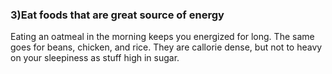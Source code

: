 ### 3)Eat foods that are great source of energy
Eating an oatmeal in the morning keeps you energized for long. The same goes for beans, chicken, and rice. They are callorie dense, but not to heavy on your sleepiness as stuff high in sugar.
